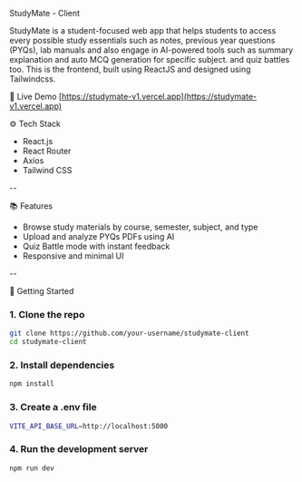 StudyMate - Client

StudyMate is a student-focused web app that helps students to access every possible study essentials such as notes, previous year questions (PYQs), lab manuals and also engage in AI-powered tools such as summary explanation and auto MCQ generation for specific subject. and quiz battles too. This is the frontend, built using ReactJS and designed using Tailwindcss.

🔗 Live Demo
[https://studymate-v1.vercel.app](https://studymate-v1.vercel.app)



⚙️ Tech Stack
- React.js
- React Router
- Axios
- Tailwind CSS

--

📚 Features
- Browse study materials by course, semester, subject, and type
- Upload and analyze PYQs PDFs using AI
- Quiz Battle mode with instant feedback
- Responsive and minimal UI

--

🚀 Getting Started

### 1. Clone the repo
```bash
git clone https://github.com/your-username/studymate-client
cd studymate-client
```
### 2. Install dependencies
```bash
npm install
```
### 3. Create a .env file
```bash
VITE_API_BASE_URL=http://localhost:5000
```
### 4. Run the development server
```bash
npm run dev
```
